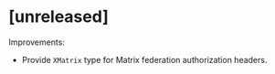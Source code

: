 # [unreleased]

Improvements:

* Provide `XMatrix` type for Matrix federation authorization headers.
